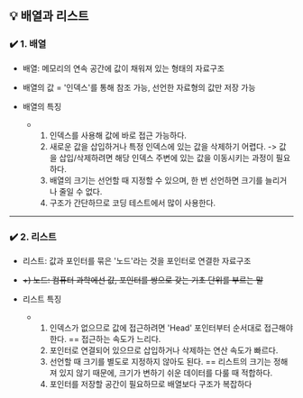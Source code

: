 ## 💡 배열과 리스트

### ✔️ 1. 배열
- 배열: 메모리의 연속 공간에 값이 채워져 있는 형태의 자료구조
- 배열의 값 = '인덱스'를 통해 참조 가능, 선언한 자료형의 값만 저장 가능

- 배열의 특징
    - 1. 인덱스를 사용해 값에 바로 접근 가능하다.
      2. 새로운 값을 삽입하거나 특정 인덱스에 있는 값을 삭제하기 어렵다. -> 값을 삽입/삭제하려면 해당 인덱스 주변에 있는 값을 이동시키는 과정이 필요하다.
      3. 배열의 크기는 선언할 때 지정할 수 있으며, 한 번 선언하면 크기를 늘리거나 줄일 수 없다.
      4. 구조가 간단하므로 코딩 테스트에서 많이 사용한다.
     
***

### ✔️ 2. 리스트
- 리스트: 값과 포인터를 묶은 '노드'라는 것을 포인터로 연결한 자료구조
- ~~+) 노드: 컴퓨터 과학에선 값, 포인터를 쌍으로 갖는 기초 단위를 부르는 말~~

- 리스트 특징
    - 1. 인덱스가 없으므로 값에 접근하려면 'Head' 포인터부터 순서대로 접근해야 한다. == 접근하는 속도가 느리다.
      2. 포인터로 연결되어 있으므로 삽입하거나 삭제하는 연산 속도가 빠르다.
      3. 선언할 때 크기를 별도로 지정하지 않아도 된다. == 리스트의 크기는 정해져 있지 않기 때문에, 크기가 변하기 쉬운 데이터를 다룰 때 적합하다.
      4. 포인터를 저장할 공간이 필요하므로 배열보다 구조가 복잡하다
